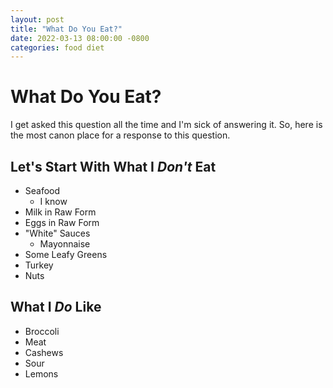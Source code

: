 ```yaml
---
layout: post
title: "What Do You Eat?"
date: 2022-03-13 08:00:00 -0800
categories: food diet
---
```


# What Do You Eat?

I get asked this question all the time and I'm sick of answering it. So, here is the most canon place for a response to this question.

## Let's Start With What I *Don't* Eat

- Seafood
    - I know
- Milk in Raw Form
- Eggs in Raw Form
- "White" Sauces
    - Mayonnaise
- Some Leafy Greens
- Turkey
- Nuts

## What I *Do* Like

- Broccoli
- Meat
- Cashews
- Sour
- Lemons
